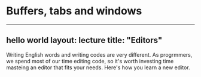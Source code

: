 # Buffers, tabs and windows
---
hello world
layout: lecture
title: "Editors"
---
Writing English words and writing codes are very different. 
As progrmmers, we spend most of our time editing code, so it's worth
investing time masteing an editor that fits your needs. Here's how you
learn a new editor.
